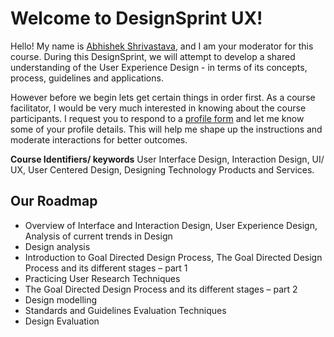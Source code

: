 # Welcome to DesignSprint UX!
Hello! My name is [Abhishek Shrivastava](https://www.iitg.ac.in/shri/), and I am your moderator for this course. During this DesignSprint, we will attempt to develop a shared understanding of the User Experience Design - in terms of its concepts, process, guidelines and applications. 

However before we begin lets get certain things in order first. As a course facilitator, I would be very much interested in knowing about the course participants. I request you to respond to a [profile form](#) and let me know some of your profile details. This will help me shape up the instructions and moderate interactions for better outcomes. 

**Course Identifiers/ keywords** User Interface Design, Interaction Design, UI/ UX, User Centered Design, Designing Technology Products and Services.

## Our Roadmap
- Overview of Interface and Interaction Design, User Experience Design, Analysis of current trends in Design
- Design analysis
- Introduction to Goal Directed Design Process, The Goal Directed Design Process and its different stages – part 1
- Practicing User Research Techniques
- The Goal Directed Design Process and its different stages – part 2
- Design modelling
- Standards and Guidelines Evaluation Techniques
- Design Evaluation
